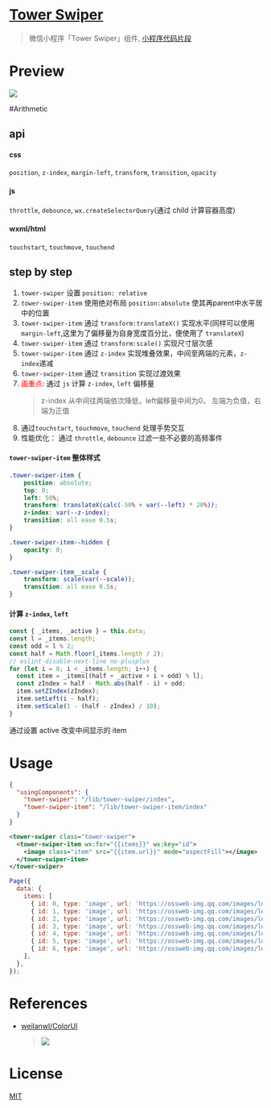 # [Tower Swiper](https://github.com/zenochan/tower-swiper)
> 微信小程序「Tower Swiper」组件, [小程序代码片段](https://developers.weixin.qq.com/s/SGGfa2mt7GmC)

# Preview
![](http://etc.izeno.morma.cn/ipic/2020-11-22-tower_swiper.gif)

#Arithmetic

## api
#### css
`position`, `z-index`, `margin-left`, `transform`, `transition`, `opacity`

#### js
`throttle`, `debounce`,    `wx.createSelectorQuery`(通过 child 计算容器高度)

#### wxml/html
`touchstart`, `touchmove`, `touchend`

## step by step
1. `tower-swiper` 设置 `position: relative`
2. `tower-swiper-item` 使用绝对布局 `position:absolute` 使其再parent中水平居中的位置
3. `tower-swiper-item` 通过 `transform:translateX()` 实现水平(同样可以使用`margin-left`,这里为了偏移量为自身宽度百分比，便使用了 `translateX`)
4. `tower-swiper-item` 通过 `transform:scale()` 实现尺寸层次感
5. `tower-swiper-item` 通过 `z-index` 实现堆叠效果，中间至两端的元素，`z-index`递减
6. `tower-swiper-item` 通过 `transition` 实现过渡效果
7. <font color=red>画重点</font>: 通过 `js` 计算 `z-index`, `left` 偏移量
    > z-index 从中间往两端依次降低，left偏移量中间为0， 左端为负值，右端为正值
8. 通过`touchstart`, `touchmove`, `touchend` 处理手势交互
9. 性能优化： 通过 `throttle`, `debounce` 过滤一些不必要的高频事件

#### `tower-swiper-item` 整体样式
```css
.tower-swiper-item {
    position: absolute;
    top: 0;
    left: 50%;
    transform: translateX(calc(-50% + var(--left) * 20%));
    z-index: var(--z-index);
    transition: all ease 0.5s;
}

.tower-swiper-item--hidden {
    opacity: 0;
}

.tower-swiper-item__scale {
    transform: scale(var(--scale));
    transition: all ease 0.5s;
}
```

#### 计算 `z-index`, `left`
```js
const { _items, _active } = this.data;
const l = _items.length;
const odd = l % 2;
const half = Math.floor(_items.length / 2);
// eslint-disable-next-line no-plusplus
for (let i = 0; i < _items.length; i++) {
  const item = _items[(half + _active + i + odd) % l];
  const zIndex = half - Math.abs(half - i) + odd;
  item.setZIndex(zIndex);
  item.setLeft(i - half);
  item.setScale(1 - (half - zIndex) / 10);
}
```

通过设置 active 改变中间显示的 item

# Usage
```json
{
  "usingComponents": {
    "tower-swiper": "/lib/tower-swiper/index",
    "tower-swiper-item": "/lib/tower-swiper-item/index"
  }
}
```

```xml
<tower-swiper class="tower-swiper">
  <tower-swiper-item wx:for="{{items}}" wx:key="id">
    <image class="item" src="{{item.url}}" mode="aspectFill"></image>
  </tower-swiper-item>
</tower-swiper>
```

```js
Page({
  data: {
    items: [
      { id: 0, type: 'image', url: 'https://ossweb-img.qq.com/images/lol/web201310/skin/big84000.jpg' },
      { id: 1, type: 'image', url: 'https://ossweb-img.qq.com/images/lol/web201310/skin/big84001.jpg' },
      { id: 2, type: 'image', url: 'https://ossweb-img.qq.com/images/lol/web201310/skin/big39000.jpg' },
      { id: 3, type: 'image', url: 'https://ossweb-img.qq.com/images/lol/web201310/skin/big10001.jpg' },
      { id: 4, type: 'image', url: 'https://ossweb-img.qq.com/images/lol/web201310/skin/big25011.jpg' },
      { id: 5, type: 'image', url: 'https://ossweb-img.qq.com/images/lol/web201310/skin/big21016.jpg' },
      { id: 6, type: 'image', url: 'https://ossweb-img.qq.com/images/lol/web201310/skin/big99008.jpg' },
    ],
  },
});
```

# References
- [weilanwl/ColorUI](https://github.com/weilanwl/ColorUI)
    > ![](https://www.color-ui.com/index.png)

# License
[MIT](https://github.com/zenochan/tower-swiper/blob/master/LICENSE)
